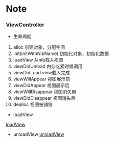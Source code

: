 # Note

### ViewController

* 生命周期

1. alloc 创建对象，分配空间
2. init(initWithNibName) 初始化对象，初始化数据
3. loadView 从nib载入视图
4. viewDidUnload 内存吃紧时候调用
5. viewDidLoad view载入完成
6. viewWillAppear 视图展示前
7. viewDidAppear 视图展示后
8. viewWillDisappear 视图消失前
9. viewDidDisappear 视图消失后
10. dealloc 视图被销毁

* loadView

[loadView](http://img.blog.csdn.net/20130621105945796?watermark/2/text/aHR0cDovL2Jsb2cuY3Nkbi5uZXQveHl6X2xtbg==/font/5a6L5L2T/fontsize/400/fill/I0JBQkFCMA==/dissolve/70/gravity/Center)

* unloadView
[unloadView](http://img.blog.csdn.net/20130621105956156?watermark/2/text/aHR0cDovL2Jsb2cuY3Nkbi5uZXQveHl6X2xtbg==/font/5a6L5L2T/fontsize/400/fill/I0JBQkFCMA==/dissolve/70/gravity/Center)

